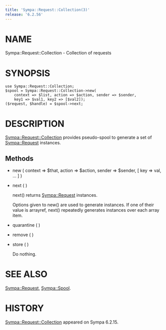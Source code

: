 ```yaml
---
title: 'Sympa::Request::Collection(3)'
release: '6.2.56'
---
```


# NAME

Sympa::Request::Collection - Collection of requests

# SYNOPSIS

    use Sympa::Request::Collection;
    $spool = Sympa::Request::Collection->new(
        context => $list, action => $action, sender => $sender,
        key1 => $val1, key2 => [$val2]);
    ($request, $handle) = $spool->next;

# DESCRIPTION

[Sympa::Request::Collection](./Sympa-Request-Collection.3.md) provides pseudo-spool to generate a set of
[Sympa::Request](./Sympa-Request.3.md) instances.

## Methods

- new ( context => $that, action => $action,
sender => $sender, \[ key => val, ... \] )
- next ( )

    next() returns [Sympa::Request](./Sympa-Request.3.md) instances.

    Options given to new() are used to generate instances.
    If one of their value is arrayref, next() repeatedly generates instances
    over each array item.

- quarantine ( )
- remove ( )
- store ( )

    Do nothing.

# SEE ALSO

[Sympa::Request](./Sympa-Request.3.md), [Sympa::Spool](./Sympa-Spool.3.md).

# HISTORY

[Sympa::Request::Collection](./Sympa-Request-Collection.3.md) appeared on Sympa 6.2.15.
